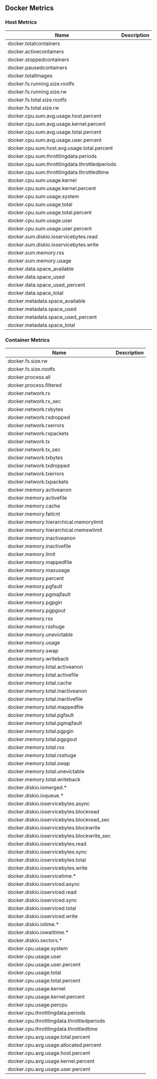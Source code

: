 ## Docker Metrics

### Host Metrics

Name | Description
---- | --------
docker.totalcontainers | 
docker.activecontainers | 
docker.stoppedcontainers | 
docker.pausedcontainers | 
docker.totalImages | 
docker.fs.running.size.rootfs | 
docker.fs.running.size.rw | 
docker.fs.total.size.rootfs | 
docker.fs.total.size.rw | 
docker.cpu.sum.avg.usage.host.percent | 
docker.cpu.sum.avg.usage.kernel.percent | 
docker.cpu.sum.avg.usage.total.percent | 
docker.cpu.sum.avg.usage.user.percent | 
docker.cpu.sum.host.avg.usage.total.percent | 
docker.cpu.sum.throttlingdata.periods | 
docker.cpu.sum.throttlingdata.throttledperiods | 
docker.cpu.sum.throttlingdata.throttledtime | 
docker.cpu.sum.usage.kernel | 
docker.cpu.sum.usage.kernel.percent | 
docker.cpu.sum.usage.system | 
docker.cpu.sum.usage.total | 
docker.cpu.sum.usage.total.percent | 
docker.cpu.sum.usage.user | 
docker.cpu.sum.usage.user.percent | 
docker.sum.diskio.ioservicebytes.read | 
docker.sum.diskio.ioservicebytes.write | 
docker.sum.memory.rss | 
docker.sum.memory.usage | 
docker.data.space_available | 
docker.data.space_used | 
docker.data.space_used_percent | 
docker.data.space_total | 
docker.metadata.space_available | 
docker.metadata.space_used | 
docker.metadata.space_used_percent | 
docker.metadata.space_total | 

### Container Metrics

Name | Description
---- | --------
docker.fs.size.rw | 
docker.fs.size.rootfs |
docker.process.all | 
docker.process.filtered | 
docker.network.rx | 
docker.network.rx_sec | 
docker.network.rxbytes | 
docker.network.rxdropped | 
docker.network.rxerrors | 
docker.network.rxpackets | 
docker.network.tx | 
docker.network.tx_sec | 
docker.network.txbytes | 
docker.network.txdropped | 
docker.network.txerrors | 
docker.network.txpackets | 
docker.memory.activeanon | 
docker.memory.activefile | 
docker.memory.cache | 
docker.memory.failcnt | 
docker.memory.hierarchical.memorylimit | 
docker.memory.hierarchical.memswlimit | 
docker.memory.inactiveanon | 
docker.memory.inactivefile | 
docker.memory.limit | 
docker.memory.mappedfile | 
docker.memory.maxusage | 
docker.memory.percent | 
docker.memory.pgfault | 
docker.memory.pgmajfault | 
docker.memory.pgpgin | 
docker.memory.pgpgout | 
docker.memory.rss | 
docker.memory.rsshuge | 
docker.memory.unevictable | 
docker.memory.usage | 
docker.memory.swap | 
docker.memory.writeback | 
docker.memory.total.activeanon | 
docker.memory.total.activefile | 
docker.memory.total.cache | 
docker.memory.total.inactiveanon | 
docker.memory.total.inactivefile | 
docker.memory.total.mappedfile | 
docker.memory.total.pgfault | 
docker.memory.total.pgmajfault | 
docker.memory.total.pgpgin | 
docker.memory.total.pgpgout | 
docker.memory.total.rss | 
docker.memory.total.rsshuge | 
docker.memory.total.swap | 
docker.memory.total.unevictable | 
docker.memory.total.writeback | 
docker.diskio.iomerged.* | 
docker.diskio.ioqueue.* | 
docker.diskio.ioservicebytes.async | 
docker.diskio.ioservicebytes.blockread | 
docker.diskio.ioservicebytes.blockread_sec | 
docker.diskio.ioservicebytes.blockwrite | 
docker.diskio.ioservicebytes.blockwrite_sec | 
docker.diskio.ioservicebytes.read | 
docker.diskio.ioservicebytes.sync | 
docker.diskio.ioservicebytes.total | 
docker.diskio.ioservicebytes.write | 
docker.diskio.ioservicetime.* | 
docker.diskio.ioserviced.async | 
docker.diskio.ioserviced.read | 
docker.diskio.ioserviced.sync | 
docker.diskio.ioserviced.total | 
docker.diskio.ioserviced.write | 
docker.diskio.iotime.* | 
docker.diskio.iowaittime.* | 
docker.diskio.sectors.* | 
docker.cpu.usage.system | 
docker.cpu.usage.user | 
docker.cpu.usage.user.percent | 
docker.cpu.usage.total | 
docker.cpu.usage.total.percent | 
docker.cpu.usage.kernel | 
docker.cpu.usage.kernel.percent | 
docker.cpu.usage.percpu | 
docker.cpu.throttlingdata.periods | 
docker.cpu.throttlingdata.throttledperiods | 
docker.cpu.throttlingdata.throttledtime | 
docker.cpu.avg.usage.total.percent | 
docker.cpu.avg.usage.allocated.percent | 
docker.cpu.avg.usage.host.percent | 
docker.cpu.avg.usage.kernel.percent | 
docker.cpu.avg.usage.user.percent | 
